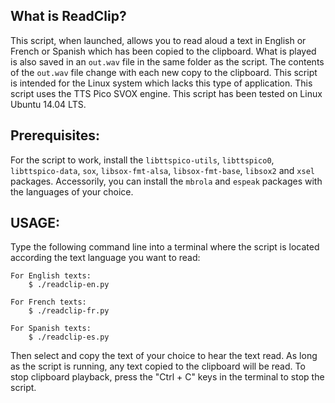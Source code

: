 ## What is ReadClip? ##
This script, when launched, allows you to read aloud a text in English or French or Spanish which has been copied to the clipboard.
What is played is also saved in an `out.wav` file in the same folder as the script.
The contents of the `out.wav` file change with each new copy to the clipboard.
This script is intended for the Linux system which lacks this type of application.
This script uses the TTS Pico SVOX engine.
This script has been tested on Linux Ubuntu 14.04 LTS.

## Prerequisites: ##
For the script to work, install the `libttspico-utils`, `libttspico0`, `libttspico-data`, `sox`, `libsox-fmt-alsa`, `libsox-fmt-base`, `libsox2` and `xsel` packages.
Accessorily, you can install the `mbrola` and `espeak` packages with the languages ​​of your choice.

## USAGE: ##
Type the following command line into a terminal where the script is located according the text language you want to read:

	For English texts:
		$ ./readclip-en.py
		
	For French texts:
		$ ./readclip-fr.py
		
	For Spanish texts:
		$ ./readclip-es.py

Then select and copy the text of your choice to hear the text read.
As long as the script is running, any text copied to the clipboard will be read.
To stop clipboard playback, press the "Ctrl + C" keys in the terminal to stop the script.
